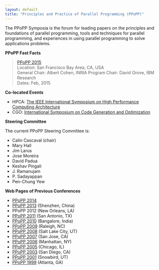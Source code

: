```yaml
---
layout: default
title: "Principles and Practice of Parallel Programming (PPoPP)"
---
```

The PPoPP Symposia is the forum for leading papers on the principles and foundations of parallel programming, tools and techniques for parallel programming, and experiences in using parallel programming to solve applications problems.

**PPoPP Fast Facts**

> [PPoPP 2015](http://ppopp15.soe.ucsc.edu/)  
> Location: San Francisco Bay Area, CA, USA  
> General Chair: Albert Cohen, INRIA
> Program Chair: David Grove, IBM Research  
> Dates: Feb, 2015

**Co-located Events**

- HPCA: [The IEEE International Symposium on High Performance Computing Architecture](http://darksilicon.org/hpca/)
- CGO: [International Symposium on Code Generation and Optimization](http://cgo.org/cgo2015/)

**Steering Committee**

The current PPoPP Steering Committee is:

 * Calin Cascaval (chair)
 * Mary Hall
 * Jim Larus
 * Jose Moreira
 * David Padua
 * Keshav Pingali
 * J. Ramanujam
 * P. Sadayappan
 * Pen-Chung Yew

**Web Pages of Previous Conferences**

- [PPoPP 2014](https://sites.google.com/site/ppopp2014/)  
- [PPoPP 2013](http://ppopp2013.ics.uci.edu) (Shenzhen, China)  
- PPoPP 2012 (New Orleans, LA)  
- [PPoPP 2011](http://ppopp11.ac.uma.es/tiki-index.php) (San Antonio, TX)  
- [PPoPP 2010](http://polaris.cs.uiuc.edu/ppopp10/) (Bangalore, India)  
- [PPoPP 2009](http://ppopp09.rice.edu/) (Raleigh, NC)  
- [PPoPP 2008](http://research.ihost.com/ppopp08/) (Salt Lake City, UT)  
- [PPoPP 2007](http://ftg.lbl.gov/ppopp07/) (San Jose, CA)  
- [PPoPP 2006](http://dynamo.ecn.purdue.edu/~smidkiff/ppopp/) (Manhattan, NY)  
- [PPoPP 2005](http://www.cs.cornell.edu/Conferences/PPoPP05/) (Chicago, IL)  
- [PPoPP 2003](http://ppopp.lcs.mit.edu/) (San Diego, CA)  
- [PPoPP 2001](http://www.lsc.nd.edu/ppopp/) (Snowbird, UT)  
- [PPoPP 1999](http://csag.ucsd.edu/ppopp/) (Atlanta, GA)
